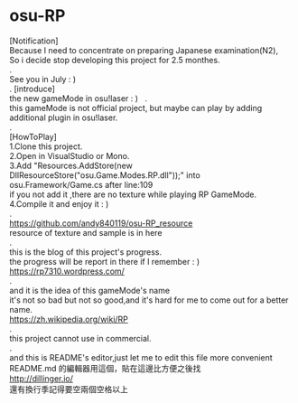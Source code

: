 # osu-RP  
[Notification]   
Because I need to concentrate on preparing Japanese examination(N2),    
So i decide stop developing this project for 2.5 monthes.   
.   
See you in July : )   
.
[introduce]   
the new gameMode in osu!laser : )   
.   
this gameMode is not official project, but maybe can play by adding additional plugin in osu!laser.   
.   
[HowToPlay]   
1.Clone this project.   
2.Open in VisualStudio or Mono.   
3.Add "Resources.AddStore(new DllResourceStore("osu.Game.Modes.RP.dll"));" into osu.Framework/Game.cs after line:109    
if you not add it ,there are no texture while playing RP GameMode.   
4.Compile it and enjoy it : )   
.   
https://github.com/andy840119/osu-RP_resource   
resource of texture and sample is in here   
.   
this is the blog of this project's progress.  
the progress will be report in there if I remember : )   
https://rp7310.wordpress.com/   
.   
and it is the idea of this gameMode's name    
it's not so bad but not so good,and it's hard for me to come out for a better name.   
https://zh.wikipedia.org/wiki/RP   
.   
this project cannot use in commercial.   
.   
and this is README's editor,just let me to edit this file more convenient   
README.md 的編輯器用這個，貼在這邊比方便之後找   
http://dillinger.io/   
還有換行季記得要空兩個空格以上
